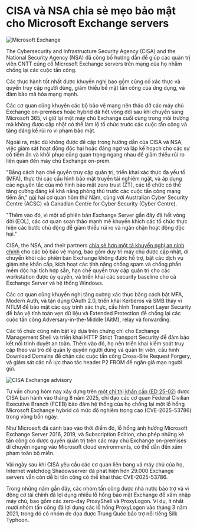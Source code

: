 # CISA và NSA chia sẻ mẹo bảo mật cho Microsoft Exchange servers

![Microsoft Exchange](https://www.bleepstatic.com/content/hl-images/2025/07/03/Exchange_Server.jpg)

The Cybersecurity and Infrastructure Security Agency (CISA) and the National Security Agency (NSA) đã công bố hướng dẫn để giúp các quản trị viên CNTT củng cố Microsoft Exchange servers trên mạng của họ nhằm chống lại các cuộc tấn công.

Các thực hành tốt nhất được khuyến nghị bao gồm củng cố xác thực và quyền truy cập người dùng, giảm thiểu bề mặt tấn công của ứng dụng, và đảm bảo mã hóa mạng mạnh.

Các cơ quan cũng khuyên các bộ bảo vệ mạng nên tháo dỡ các máy chủ Exchange on-premises hoặc hybrid đã hết vòng đời sau khi chuyển sang Microsoft 365, vì giữ lại một máy chủ Exchange cuối cùng trong môi trường mà không được cập nhật có thể làm lộ tổ chức trước các cuộc tấn công và tăng đáng kể rủi ro vi phạm bảo mật.

Ngoài ra, mặc dù không được đề cập trong hướng dẫn của CISA và NSA, việc giám sát hoạt động độc hại hoặc đáng ngờ và lập kế hoạch cho các sự cố tiềm ẩn và khôi phục cũng quan trọng ngang nhau để giảm thiểu rủi ro liên quan đến máy chủ Exchange on-prem.

"Bằng cách hạn chế quyền truy cập quản trị, triển khai xác thực đa yếu tố (MFA), thực thi các cấu hình bảo mật truyền tải nghiêm ngặt, và áp dụng các nguyên tắc của mô hình bảo mật zero trust (ZT), các tổ chức có thể tăng cường đáng kể khả năng phòng thủ trước các cuộc tấn công mạng tiềm ẩn," [nói](https://www.cisa.gov/news-events/news/cisa-nsa-and-global-partners-unveil-security-blueprint-hardening-microsoft-exchange-servers) hai cơ quan hôm thứ Năm, cùng với Australian Cyber Security Centre (ACSC) và Canadian Centre for Cyber Security (Cyber Centre).

"Thêm vào đó, vì một số phiên bản Exchange Server gần đây đã hết vòng đời (EOL), các cơ quan soạn thảo mạnh mẽ khuyến khích các tổ chức thực hiện các bước chủ động để giảm thiểu rủi ro và ngăn chặn hoạt động độc hại."

CISA, the NSA, and their partners [chia sẻ hơn một tá khuyến nghị an ninh chính](http://www.nsa.gov/Portals/75/documents/resources/cybersecurity-professionals/CSI%5FMicrosoft%5FExchange%5FServer%5FSecurity%5FBest%5FPractices.pdf) cho các bộ bảo vệ mạng, bao gồm duy trì máy chủ được cập nhật, di chuyển khỏi các phiên bản Exchange không được hỗ trợ, bật các dịch vụ giảm nhẹ khẩn cấp, kích hoạt các tính năng chống spam và chống phần mềm độc hại tích hợp sẵn, hạn chế quyền truy cập quản trị cho các workstation được ủy quyền, và triển khai các security baseline cho cả Exchange Server và hệ thống Windows.

Các cơ quan cũng khuyến nghị tăng cường xác thực bằng cách bật MFA, Modern Auth, và tận dụng OAuth 2.0, triển khai Kerberos và SMB thay vì NTLM để bảo mật các quy trình xác thực, cấu hình Transport Layer Security để bảo vệ tính toàn vẹn dữ liệu và Extended Protection để chống lại các cuộc tấn công Adversary-in-the-Middle (AitM), relay và forwarding.

Các tổ chức cũng nên bật ký dựa trên chứng chỉ cho Exchange Management Shell và triển khai HTTP Strict Transport Security để đảm bảo kết nối trình duyệt an toàn. Thêm vào đó, họ nên triển khai kiểm soát truy cập theo vai trò để quản lý quyền người dùng và quản trị viên, cấu hình Download Domains để chặn các cuộc tấn công Cross-Site Request Forgery, và giám sát các nỗ lực thao tác header P2 FROM để ngăn giả mạo người gửi.

![CISA Exchange advisory](https://www.bleepstatic.com/images/news/u/1109292/2025/CISA_Exchange_tweet.png)

Tư vấn chung hôm nay xây dựng trên [một chỉ thị khẩn cấp (ED 25-02)](https://www.cisa.gov/news-events/directives/ed-25-02-mitigate-microsoft-exchange-vulnerability) được CISA ban hành vào tháng 8 năm 2025, chỉ đạo các cơ quan Federal Civilian Executive Branch (FCEB) bảo đảm hệ thống của họ chống lại một lỗ hổng Microsoft Exchange hybrid có mức độ nghiêm trọng cao (CVE-2025-53786) trong vòng bốn ngày.

Như Microsoft đã cảnh báo vào thời điểm đó, lỗ hổng ảnh hưởng Microsoft Exchange Server 2016, 2019, và Subscription Edition, cho phép những kẻ tấn công có được quyền quản trị trên các máy chủ Exchange on-premises di chuyển ngang vào Microsoft cloud environments, có thể dẫn đến xâm phạm toàn bộ miền.

Vài ngày sau khi CISA yêu cầu các cơ quan liên bang vá máy chủ của họ, Internet watchdog Shadowserver đã phát hiện hơn 29.000 Exchange servers vẫn còn dễ bị tấn công có thể khai thác CVE-2025-53786.

Trong những năm gần đây, các nhóm tấn công được nhà nước bảo trợ và vì động cơ tài chính đã lợi dụng nhiều lỗ hổng bảo mật Exchange để xâm nhập máy chủ, bao gồm các zero-day ProxyShell và ProxyLogon. Ví dụ, ít nhất mười nhóm tấn công đã lợi dụng các lỗ hổng ProxyLogon vào tháng 3 năm 2021, trong đó có nhóm đe dọa được Trung Quốc bảo trợ nổi tiếng Silk Typhoon.
